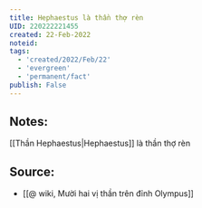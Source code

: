 ```yaml
---
title: Hephaestus là thần thợ rèn
UID: 220222221455
created: 22-Feb-2022
noteid:
tags:
  - 'created/2022/Feb/22'
  - 'evergreen'
  - 'permanent/fact'
publish: False
---
```

## Notes:
[[Thần Hephaestus|Hephaestus]] là thần thợ rèn

## Source:
- [[@ wiki, Mười hai vị thần trên đỉnh Olympus]]




